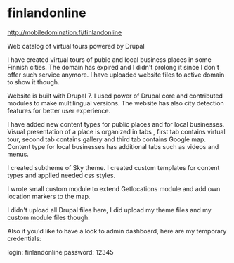 # finlandonline

http://mobiledomination.fi/finlandonline

Web catalog of virtual tours powered by Drupal

I have created virtual tours of pubic and local business places in some Finnish cities. The domain has expired and I didn't prolong it since I don't offer such service anymore. I have uploaded website files to active domain to show it though.

Website is built with Drupal 7. I used power of Drupal core and contributed modules to make multilingual versions. The website has also city detection features for better user experience.

I have added new content types for public places and for local businesses. Visual presentation of a place is organized in tabs , first tab contains virtual tour, second tab contains gallery and third tab contains Google map.
Content type for local businesses has additional tabs such as videos and menus.

I created subtheme of Sky theme. I created custom templates for content types and applied needed css styles.

I wrote small custom module to extend Getlocations module and add own location markers to the map.

I didn't upload all Drupal files here, I did upload my theme files and my custom module files though.

Also if you'd like to have a look to admin dashboard, here are my temporary credentials: 

login: finlandonline
password: 12345

